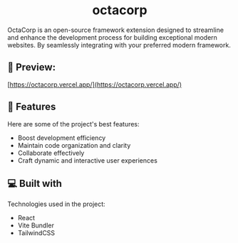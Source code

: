 <h1 align="center" id="title">octacorp</h1>

<p id="description">OctaCorp is an open-source framework extension designed to streamline and enhance the development process for building exceptional modern websites. By seamlessly integrating with your preferred modern framework.</p>

<h2>🚀 Preview:</h2>

[https://octacorp.vercel.app/](https://octacorp.vercel.app/)

  
  
<h2>🧐 Features</h2>

Here are some of the project's best features:

*   Boost development efficiency
*   Maintain code organization and clarity
*   Collaborate effectively
*   Craft dynamic and interactive user experiences

  
  
<h2>💻 Built with</h2>

Technologies used in the project:

*   React
*   Vite Bundler
*   TailwindCSS
